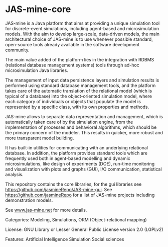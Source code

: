 # JAS-mine-core
JAS-mine is a Java platform that aims at providing a unique simulation tool for discrete-event simulations, including agent-based and microsimulation models. 
With the aim to develop large-scale, data-driven models, the main architectural choice of JAS-mine is to use whenever possible standard, open-source tools already available in the software development community.

The main value added of the platform lies in the integration with RDBMS (relational database management systems) tools through ad-hoc microsimulation Java libraries.

The management of input data persistence layers and simulation results is performed using standard database management tools, and the platform takes care of the automatic translation of the relational model (which is typical of a database) into the object-oriented simulation model, where each category of individuals or objects that populate the model is represented by a specific class, with its own properties and methods.

JAS-mine allows to separate data representation and management, which is automatically taken care of by the simulation engine, from the implementation of processes and behavioral algorithms, which should be the primary concern of the modeler. This results in quicker, more robust and more transparent model building.

It has built-in utilities for communicating with an underlying relational database. In addition, the platform provides standard tools which are frequently used both in agent-based modelling and dynamic microsimulations, like design of experiments (DOE), run-time monitoring and visualization with plots and graphs (GUI), I/O communication, statistical analysis.

This repository contains the core libraries, for the gui libraries see https://github.com/jasmineRepo/JAS-mine-gui.  See https://github.com/jasmineRepo for a list of JAS-mine projects including demonstration models.

See www.jas-mine.net for more details.

Categories: Modeling, Simulations, ORM (Object-relational mapping)

License: GNU Library or Lesser General Public License version 2.0 (LGPLv2)

Features: Artificial Intelligence Simulation Social sciences
